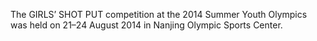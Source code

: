 The GIRLS’ SHOT PUT competition at the 2014 Summer Youth Olympics was held on 21–24 August 2014 in Nanjing Olympic Sports Center.
